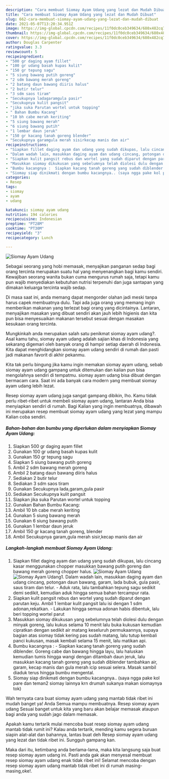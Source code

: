 ```yaml
---
description: "Cara membuat Siomay Ayam Udang yang lezat dan Mudah Dibuat"
title: "Cara membuat Siomay Ayam Udang yang lezat dan Mudah Dibuat"
slug: 662-cara-membuat-siomay-ayam-udang-yang-lezat-dan-mudah-dibuat
date: 2021-05-07T13:20:34.951Z
image: https://img-global.cpcdn.com/recipes/11f0dc0ceb349634/680x482cq70/siomay-ayam-udang-foto-resep-utama.jpg
thumbnail: https://img-global.cpcdn.com/recipes/11f0dc0ceb349634/680x482cq70/siomay-ayam-udang-foto-resep-utama.jpg
cover: https://img-global.cpcdn.com/recipes/11f0dc0ceb349634/680x482cq70/siomay-ayam-udang-foto-resep-utama.jpg
author: Douglas Carpenter
ratingvalue: 3.3
reviewcount: 5
recipeingredient:
- "500 gr daging ayam fillet"
- "100 gr udang basah kupas kulit"
- "150 gr tepung sagu"
- "5 siung bawang putih goreng"
- "2 sdm bawang merah goreng"
- "2 batang daun bawang diiris halus"
- "2 butir telur"
- "3 sdm saos tiram"
- "Secukupnya ladagaramgula pasir"
- "Secukupnya kulit pangsit"
- "jika suka Parutan wortel untuk topping"
- " Bahan Bumbu Kacang"
- "10 bh cabe merah keriting"
- "5 siung bawang merah"
- "6 siung bawang putih"
- "1 lembar daun jeruk"
- "150 gr kacang tanah goreng blender"
- "Secukupnya garamgula merah sisirkecap manis dan air"
recipeinstructions:
- "Siapkan fillet daging ayam dan udang yang sudah dikupas, lalu cincang kasar menggunakan chopper masukkan bawang putih goreng dan bawang merah goreng chopper halus."
- "Dalam wadah lain, masukkan daging ayam dan udang cincang, potongan daun bawang, garam, lada bubuk, gula pasir, saus tiram dan telur. Aduk rata, lalu tambahkan tepung sagu sedikit demi sedikit, kemudian aduk hingga semua bahan tercampur rata."
- "Siapkan kulit pangsit rebus dan wortel yang sudah diparut dengan parutan keju. Ambil 1 lembar kulit pangsit lalu isi dengan 1 sdm adonan,rekatkan. Lakukan hingga semua adonan habis dibentuk, lalu beri topping wortel parut"
- "Masukkan siomay dikukusan yang sebelumnya telah diolesi dulu dengan minyak goreng, lalu kukus selama 10 menit lalu buka kukusan kemudian cipratkan dengan sedikit air matang keseluruh permukaannya, supaya bagian atas siomay tidak kering pas sudah matang, lalu tutup kembali panci kukusan, masak kembali selama 15 menit, lalu matikan api."
- "Bumbu kacangnya :  Siapkan kacang tanah goreng yang sudah diblender. Goreng cabe dan bawang hingga layu, lalu haluskan kemudian tumis hingga wangi dengan ditambah daun jeruk, lalu masukkan kacang tanah goreng yang sudah diblender tambahkan air, garam, kecap manis dan gula merah icip sesuai selera. Masak sambil diaduk terus hingga bumbu mengental."
- "Siomay siap dinikmati dengan bumbu kacangnya.. (saya ngga pake kol pare dan teman2 siomay lainnya krn drumah sukanya makan siomaynya tok)"
categories:
- Resep
tags:
- siomay
- ayam
- udang

katakunci: siomay ayam udang 
nutrition: 194 calories
recipecuisine: Indonesian
preptime: "PT28M"
cooktime: "PT30M"
recipeyield: "3"
recipecategory: Lunch

---
```



![Siomay Ayam Udang](https://img-global.cpcdn.com/recipes/11f0dc0ceb349634/680x482cq70/siomay-ayam-udang-foto-resep-utama.jpg)

Sebagai seorang yang hobi memasak, menyajikan panganan sedap bagi orang tercinta merupakan suatu hal yang menyenangkan bagi kamu sendiri. Kewajiban seorang  wanita bukan cuma mengurus rumah saja, tetapi kamu pun wajib menyediakan kebutuhan nutrisi terpenuhi dan juga santapan yang dimakan keluarga tercinta wajib sedap.

Di masa  saat ini, anda memang dapat mengorder olahan jadi meski tanpa harus capek membuatnya dulu. Tapi ada juga orang yang memang ingin memberikan makanan yang terlezat bagi orang yang dicintainya. Lantaran, menyajikan masakan yang dibuat sendiri akan jauh lebih higienis dan kita pun bisa menyesuaikan makanan tersebut sesuai dengan masakan kesukaan orang tercinta. 



Mungkinkah anda merupakan salah satu penikmat siomay ayam udang?. Asal kamu tahu, siomay ayam udang adalah sajian khas di Indonesia yang sekarang digemari oleh banyak orang di hampir setiap daerah di Indonesia. Kita dapat menghidangkan siomay ayam udang sendiri di rumah dan pasti jadi makanan favorit di akhir pekanmu.

Kita tak perlu bingung jika kamu ingin memakan siomay ayam udang, sebab siomay ayam udang gampang untuk ditemukan dan kalian pun bisa mengolahnya sendiri di tempatmu. siomay ayam udang bisa dibuat dengan bermacam cara. Saat ini ada banyak cara modern yang membuat siomay ayam udang lebih lezat.

Resep siomay ayam udang juga sangat gampang dibikin, lho. Kamu tidak perlu ribet-ribet untuk membeli siomay ayam udang, lantaran Anda bisa menyiapkan sendiri di rumah. Bagi Kalian yang ingin membuatnya, dibawah ini merupakan resep membuat siomay ayam udang yang lezat yang mampu Kalian coba sendiri.

<!--inarticleads1-->

##### Bahan-bahan dan bumbu yang diperlukan dalam menyiapkan Siomay Ayam Udang:

1. Siapkan 500 gr daging ayam fillet
1. Gunakan 100 gr udang basah kupas kulit
1. Gunakan 150 gr tepung sagu
1. Siapkan 5 siung bawang putih goreng
1. Ambil 2 sdm bawang merah goreng
1. Ambil 2 batang daun bawang diiris halus
1. Sediakan 2 butir telur
1. Sediakan 3 sdm saos tiram
1. Gunakan Secukupnya lada,garam,gula pasir
1. Sediakan Secukupnya kulit pangsit
1. Siapkan jika suka Parutan wortel untuk topping
1. Gunakan  Bahan Bumbu Kacang:
1. Ambil 10 bh cabe merah keriting
1. Gunakan 5 siung bawang merah
1. Gunakan 6 siung bawang putih
1. Gunakan 1 lembar daun jeruk
1. Ambil 150 gr kacang tanah goreng, blender
1. Ambil Secukupnya garam,gula merah sisir,kecap manis dan air




<!--inarticleads2-->

##### Langkah-langkah membuat Siomay Ayam Udang:

1. Siapkan fillet daging ayam dan udang yang sudah dikupas, lalu cincang kasar menggunakan chopper masukkan bawang putih goreng dan bawang merah goreng chopper halus.
<img src="https://img-global.cpcdn.com/steps/7360a585176be47a/160x128cq70/siomay-ayam-udang-langkah-memasak-1-foto.jpg" alt="Siomay Ayam Udang"><img src="https://img-global.cpcdn.com/steps/343c40543393e4e6/160x128cq70/siomay-ayam-udang-langkah-memasak-1-foto.jpg" alt="Siomay Ayam Udang">1. Dalam wadah lain, masukkan daging ayam dan udang cincang, potongan daun bawang, garam, lada bubuk, gula pasir, saus tiram dan telur. - Aduk rata, lalu tambahkan tepung sagu sedikit demi sedikit, kemudian aduk hingga semua bahan tercampur rata.
1. Siapkan kulit pangsit rebus dan wortel yang sudah diparut dengan parutan keju. Ambil 1 lembar kulit pangsit lalu isi dengan 1 sdm adonan,rekatkan. - Lakukan hingga semua adonan habis dibentuk, lalu beri topping wortel parut
1. Masukkan siomay dikukusan yang sebelumnya telah diolesi dulu dengan minyak goreng, lalu kukus selama 10 menit lalu buka kukusan kemudian cipratkan dengan sedikit air matang keseluruh permukaannya, supaya bagian atas siomay tidak kering pas sudah matang, lalu tutup kembali panci kukusan, masak kembali selama 15 menit, lalu matikan api.
1. Bumbu kacangnya :  - Siapkan kacang tanah goreng yang sudah diblender. Goreng cabe dan bawang hingga layu, lalu haluskan kemudian tumis hingga wangi dengan ditambah daun jeruk, lalu masukkan kacang tanah goreng yang sudah diblender tambahkan air, garam, kecap manis dan gula merah icip sesuai selera. Masak sambil diaduk terus hingga bumbu mengental.
1. Siomay siap dinikmati dengan bumbu kacangnya.. (saya ngga pake kol pare dan teman2 siomay lainnya krn drumah sukanya makan siomaynya tok)




Wah ternyata cara buat siomay ayam udang yang mantab tidak ribet ini mudah banget ya! Anda Semua mampu membuatnya. Resep siomay ayam udang Sesuai banget untuk kita yang baru akan belajar memasak ataupun bagi anda yang sudah jago dalam memasak.

Apakah kamu tertarik mulai mencoba buat resep siomay ayam udang mantab tidak rumit ini? Kalau anda tertarik, mending kamu segera buruan siapin alat-alat dan bahannya, lantas buat deh Resep siomay ayam udang yang lezat dan tidak ribet ini. Sungguh gampang kan. 

Maka dari itu, ketimbang anda berlama-lama, maka kita langsung saja buat resep siomay ayam udang ini. Pasti anda gak akan menyesal membuat resep siomay ayam udang enak tidak ribet ini! Selamat mencoba dengan resep siomay ayam udang mantab tidak ribet ini di rumah masing-masing,oke!.

